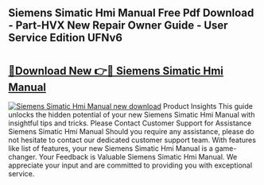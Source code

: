 ## Siemens Simatic Hmi Manual Free Pdf Download - Part-HVX New Repair Owner Guide - User Service Edition UFNv6

# <h2><a href="http://cf19200.oget.top/?id=Siemens+Simatic+Hmi+Manual">🔗Download New 👉🔴 Siemens Simatic Hmi Manual</a></h2>

[![Siemens Simatic Hmi Manual new download](https://i.imgur.com/5g1atiW.png)](http://cf19200.oget.top/?id=Siemens+Simatic+Hmi+Manual)
Product Insights This guide unlocks the hidden potential of your new Siemens Simatic Hmi Manual with insightful tips and tricks. Please Contact Customer Support for Assistance Siemens Simatic Hmi Manual Should you require any assistance, please do not hesitate to contact our dedicated customer support team. With features like list of features, your new Siemens Simatic Hmi Manual is a game-changer. Your Feedback is Valuable Siemens Simatic Hmi Manual. We appreciate your input and are committed to providing you with exceptional service.
